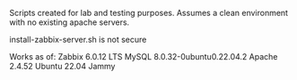 Scripts created for lab and testing purposes. Assumes a clean environment with no existing apache servers.

install-zabbix-server.sh is not secure

Works as of:
Zabbix 6.0.12 LTS
MySQL 8.0.32-0ubuntu0.22.04.2
Apache 2.4.52
Ubuntu 22.04 Jammy
